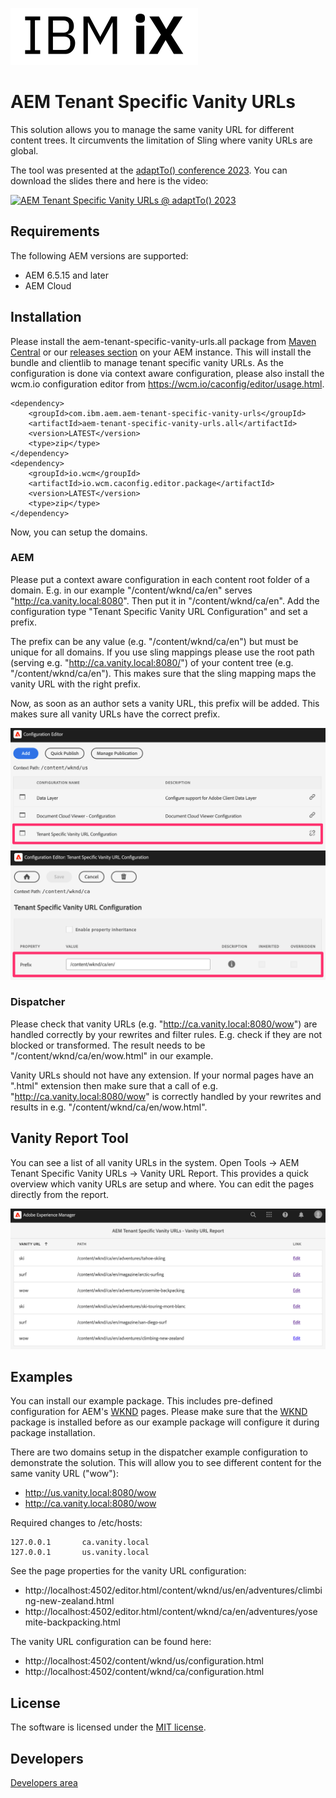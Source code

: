 ![IBM iX](docs/images/IBM_iX_logo.png)

# AEM Tenant Specific Vanity URLs

This solution allows you to manage the same vanity URL for different content trees.
It circumvents the limitation of Sling where vanity URLs are global.

The tool was presented at the [adaptTo() conference 2023](https://adapt.to/2023/schedule/tenant-specific-vanity-urls-with-aem). You can download the slides there and here is the video:

[![AEM Tenant Specific Vanity URLs @ adaptTo() 2023](https://img.youtube.com/vi/IvclYIoIEpk/0.jpg)](https://www.youtube.com/watch?v=IvclYIoIEpk "AEM Tenant Specific Vanity URLs @ adaptTo() 2023")


## Requirements

The following AEM versions are supported:
* AEM 6.5.15 and later
* AEM Cloud

## Installation

Please install the aem-tenant-specific-vanity-urls.all package from
[Maven Central](https://repo1.maven.org/maven2/com/ibm/aem/aem-tenant-specific-vanity-urls/aem-tenant-specific-vanity-urls.all/)
or our [releases section](https://github.com/IBM/aem-tenant-specific-vanity-urls/releases) on your AEM instance.
This will install the bundle and clientlib to manage tenant specific vanity URLs.
As the configuration is done via context aware configuration, please also install the wcm.io configuration editor from https://wcm.io/caconfig/editor/usage.html.

```
<dependency>
    <groupId>com.ibm.aem.aem-tenant-specific-vanity-urls</groupId>
    <artifactId>aem-tenant-specific-vanity-urls.all</artifactId>
    <version>LATEST</version>
    <type>zip</type>
</dependency>
<dependency>
    <groupId>io.wcm</groupId>
    <artifactId>io.wcm.caconfig.editor.package</artifactId>
    <version>LATEST</version>
    <type>zip</type>
</dependency>
```

Now, you can setup the domains.

### AEM

Please put a context aware configuration in each content root folder of a domain.
E.g. in our example "/content/wknd/ca/en" serves "http://ca.vanity.local:8080". Then put it in "/content/wknd/ca/en".
Add the configuration type "Tenant Specific Vanity URL Configuration" and set a prefix.

The prefix can be any value (e.g. "/content/wknd/ca/en") but must be unique for all domains. If you use sling mappings please use the root path (serving e.g. "http://ca.vanity.local:8080/") of your content tree (e.g. "/content/wknd/ca/en"). This makes sure that the sling mapping maps the vanity URL with the right prefix.

Now, as soon as an author sets a vanity URL, this prefix will be added. This makes sure all vanity URLs have the correct prefix.

![Context Aware Configuration](docs/images/caconfig1.png)
![Prefix Configuration](docs/images/caconfig2.png)

### Dispatcher

Please check that vanity URLs (e.g. "http://ca.vanity.local:8080/wow") are handled correctly by your rewrites and filter rules.
E.g. check if they are not blocked or transformed. The result needs to be "/content/wknd/ca/en/wow.html" in our example.

Vanity URLs should not have any extension. If your normal pages have an ".html" extension then make sure that
a call of e.g. "http://ca.vanity.local:8080/wow" is correctly handled by your rewrites and results in e.g. "/content/wknd/ca/en/wow.html".

## Vanity Report Tool

You can see a list of all vanity URLs in the system. Open Tools ->
AEM Tenant Specific Vanity URLs -> Vanity URL Report. This provides a quick overview which vanity URLs are setup and where.
You can edit the pages directly from the report.

![Vanity URL Report](docs/images/report.png)

## Examples

You can install our example package. This includes pre-defined configuration for AEM's [WKND](https://github.com/adobe/aem-guides-wknd) pages.
Please make sure that the [WKND](https://github.com/adobe/aem-guides-wknd) package is installed before as our example package will configure it during package installation.

There are two domains setup in the dispatcher example configuration to demonstrate the solution.
This will allow you to see different content for the same vanity URL ("wow"):

* http://us.vanity.local:8080/wow
* http://ca.vanity.local:8080/wow

Required changes to /etc/hosts:

    127.0.0.1       ca.vanity.local
    127.0.0.1       us.vanity.local

See the page properties for the vanity URL configuration:

* http://localhost:4502/editor.html/content/wknd/us/en/adventures/climbing-new-zealand.html
* http://localhost:4502/editor.html/content/wknd/ca/en/adventures/yosemite-backpacking.html

The vanity URL configuration can be found here:

* http://localhost:4502/content/wknd/us/configuration.html
* http://localhost:4502/content/wknd/ca/configuration.html

## License

The software is licensed under the [MIT license](LICENSE).

## Developers

[Developers area](docs/developers.md)